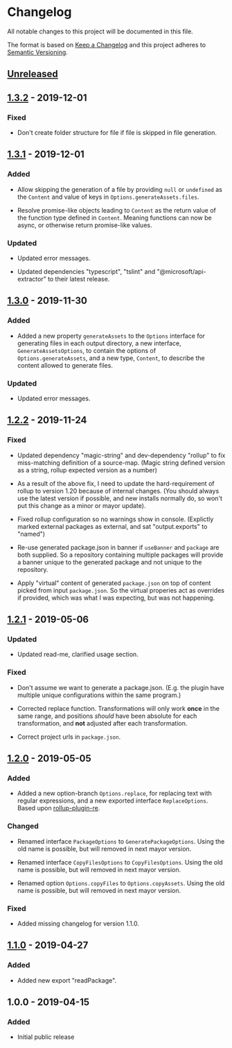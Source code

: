 # Changelog

All notable changes to this project will be documented in this file.

The format is based on [Keep a Changelog](http://keepachangelog.com/en/1.0.0/)
and this project adheres to [Semantic Versioning](http://semver.org/spec/v2.0.0.html).

## [Unreleased]

## [1.3.2] - 2019-12-01

### Fixed

- Don't create folder structure for file if file is skipped in file generation.

## [1.3.1] - 2019-12-01

### Added

- Allow skipping the generation of a file by providing `null` or `undefined` as
  the `Content` and value of keys in `Options.generateAssets.files`.

- Resolve promise-like objects leading to `Content` as the return value of the
  function type defined in `Content`. Meaning functions can now be async, or
  otherwise return promise-like values.

### Updated

- Updated error messages.

- Updated dependencies "typescript", "tslint" and "@microsoft/api-extractor" to
  their latest release.

## [1.3.0] - 2019-11-30

### Added

- Added a new property `generateAssets` to the `Options` interface for
  generating files in each output directory, a new interface,
  `GenerateAssetsOptions`, to contain the options of `Options.generateAssets`,
  and a new type, `Content`, to describe the content allowed to generate files.

### Updated

- Updated error messages.

## [1.2.2] - 2019-11-24

### Fixed

- Updated dependency "magic-string" and dev-dependency "rollup" to fix
  miss-matching definition of a source-map. (Magic string defined version as a
  string, rollup expected version as a number)

- As a result of the above fix, I need to update the hard-requirement of rollup
  to version 1.20 because of internal changes. (You should always use the latest
  version if possible, and new installs normally do, so won't put this change as
  a minor or mayor update).

- Fixed rollup configuration so no warnings show in console. (Explictly marked
  external packages as external, and sat "output.exports" to "named")

- Re-use generated package.json in banner if `useBanner` and `package` are both
  supplied. So a repository containing multiple packages will provide a banner
  unique to the generated package and not unique to the repository.

- Apply "virtual" content of generated `package.json` on top of content picked
  from input `package.json`. So the virtual properies act as overrides if
  provided, which was what I was expecting, but was not happening.

## [1.2.1] - 2019-05-06

### Updated

- Updated read-me, clarified usage section.

### Fixed

- Don't assume we want to generate a package.json. (E.g. the plugin have
  multiple unique configurations within the same program.)

- Corrected replace function. Transformations will only work **once** in the
  same range, and positions _should_ have been absolute for each transformation,
  and **not** adjusted after each transformation.

- Correct project urls in `package.json`.

## [1.2.0] - 2019-05-05

### Added

- Added a new option-branch `Options.replace`, for replacing text with regular
  expressions, and a new exported interface `ReplaceOptions`.
  Based upon [rollup-plugin-re](https://github.com/jetiny/rollup-plugin-re).

### Changed

- Renamed interface `PackageOptions` to `GeneratePackageOptions`. Using the old
  name is possible, but will removed in next mayor version.

- Renamed interface `CopyFilesOptions` to `CopyFilesOptions`. Using the old
  name is possible, but will removed in next mayor version.

- Renamed option `Options.copyFiles` to `Options.copyAssets`. Using the old
  name is possible, but will removed in next mayor version.

### Fixed

- Added missing changelog for version 1.1.0.

## [1.1.0] - 2019-04-27

### Added

- Added new export "readPackage".

## 1.0.0 - 2019-04-15

### Added

- Initial public release

[Unreleased]: https://github.com/revam/rollup-plugin-common/compare/v1.3.2...HEAD
[1.3.2]: https://github.com/revam/rollup-plugin-common/compare/v1.3.1...v1.3.2
[1.3.1]: https://github.com/revam/rollup-plugin-common/compare/v1.3.0...v1.3.1
[1.3.0]: https://github.com/revam/rollup-plugin-common/compare/v1.2.2...v1.3.0
[1.2.2]: https://github.com/revam/rollup-plugin-common/compare/v1.2.1...v1.2.2
[1.2.1]: https://github.com/revam/rollup-plugin-common/compare/v1.2.0...v1.2.1
[1.2.0]: https://github.com/revam/rollup-plugin-common/compare/v1.1.0...v1.2.0
[1.1.0]: https://github.com/revam/rollup-plugin-common/compare/v1.0.0...v1.1.0
